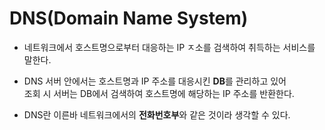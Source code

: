 

# DNS(Domain Name System)

* 네트워크에서 호스트명으로부터 대응하는 IP ㅈ소를 검색하여 취득하는 서비스를 말한다.

* DNS 서버 안에서는 호스트명과 IP 주소를 대응시킨 <b>DB</b>를 관리하고 있어 <br> 조회 시 서버는 DB에서 검색하여 호스트명에 해당하는 IP 주소를 반환한다.

* DNS란 이른바 네트워크에서의 <b>전화번호부</b>와 같은 것이라 생각할 수 있다.



